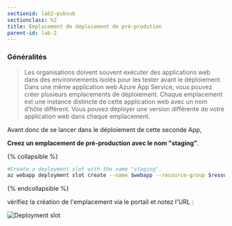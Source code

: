 ```yaml
---
sectionid: lab2-pubsub
sectionclass: h2
title: Emplacement de déploiement de pré-prodution
parent-id: lab-2
---
```


### Généralités

> Les organisations doivent souvent exécuter des applications web dans des environnements isolés pour les tester avant le déploiement. Dans une même application web Azure App Service, vous pouvez créer plusieurs emplacements de déploiement. Chaque emplacement est une instance distincte de cette application web avec un nom d’hôte différent. Vous pouvez déployer une version différente de votre application web dans chaque emplacement.

Avant donc de se lancer dans le déploiement de cette seconde App,

**Creez un emplacement de pré-production avec le nom "staging"**.

{% collapsible %}

```bash
#Create a deployment slot with the name "staging".
az webapp deployment slot create --name $webapp --resource-group $resourceGroup --slot staging
```

{% endcollapsible %}

vérifiez la création de l'emplacement via le portail et notez l'URL :

![Deployment slot](/media/lab1/deployment_slot.png)